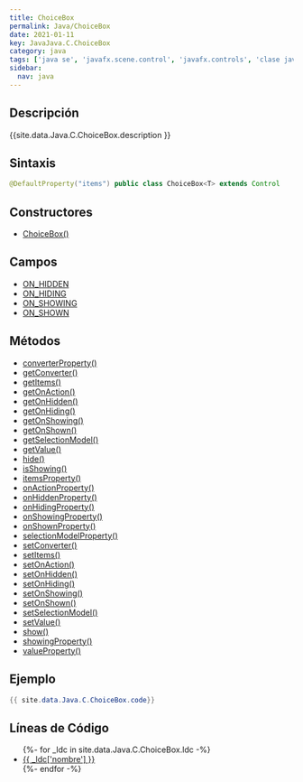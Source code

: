 ```yaml
---
title: ChoiceBox
permalink: Java/ChoiceBox
date: 2021-01-11
key: JavaJava.C.ChoiceBox
category: java
tags: ['java se', 'javafx.scene.control', 'javafx.controls', 'clase java', 'JavaFX 2.0']
sidebar: 
  nav: java
---
```


## Descripción
{{site.data.Java.C.ChoiceBox.description }}

## Sintaxis
~~~java
@DefaultProperty("items") public class ChoiceBox<T> extends Control
~~~

## Constructores
* [ChoiceBox()](/Java/ChoiceBox/ChoiceBox/)

## Campos
* [ON_HIDDEN](/Java/ChoiceBox/ON_HIDDEN)
* [ON_HIDING](/Java/ChoiceBox/ON_HIDING)
* [ON_SHOWING](/Java/ChoiceBox/ON_SHOWING)
* [ON_SHOWN](/Java/ChoiceBox/ON_SHOWN)

## Métodos
* [converterProperty()](/Java/ChoiceBox/converterProperty)
* [getConverter()](/Java/ChoiceBox/getConverter)
* [getItems()](/Java/ChoiceBox/getItems)
* [getOnAction()](/Java/ChoiceBox/getOnAction)
* [getOnHidden()](/Java/ChoiceBox/getOnHidden)
* [getOnHiding()](/Java/ChoiceBox/getOnHiding)
* [getOnShowing()](/Java/ChoiceBox/getOnShowing)
* [getOnShown()](/Java/ChoiceBox/getOnShown)
* [getSelectionModel()](/Java/ChoiceBox/getSelectionModel)
* [getValue()](/Java/ChoiceBox/getValue)
* [hide()](/Java/ChoiceBox/hide)
* [isShowing()](/Java/ChoiceBox/isShowing)
* [itemsProperty()](/Java/ChoiceBox/itemsProperty)
* [onActionProperty()](/Java/ChoiceBox/onActionProperty)
* [onHiddenProperty()](/Java/ChoiceBox/onHiddenProperty)
* [onHidingProperty()](/Java/ChoiceBox/onHidingProperty)
* [onShowingProperty()](/Java/ChoiceBox/onShowingProperty)
* [onShownProperty()](/Java/ChoiceBox/onShownProperty)
* [selectionModelProperty()](/Java/ChoiceBox/selectionModelProperty)
* [setConverter()](/Java/ChoiceBox/setConverter)
* [setItems()](/Java/ChoiceBox/setItems)
* [setOnAction()](/Java/ChoiceBox/setOnAction)
* [setOnHidden()](/Java/ChoiceBox/setOnHidden)
* [setOnHiding()](/Java/ChoiceBox/setOnHiding)
* [setOnShowing()](/Java/ChoiceBox/setOnShowing)
* [setOnShown()](/Java/ChoiceBox/setOnShown)
* [setSelectionModel()](/Java/ChoiceBox/setSelectionModel)
* [setValue()](/Java/ChoiceBox/setValue)
* [show()](/Java/ChoiceBox/show)
* [showingProperty()](/Java/ChoiceBox/showingProperty)
* [valueProperty()](/Java/ChoiceBox/valueProperty)

## Ejemplo
~~~java
{{ site.data.Java.C.ChoiceBox.code}}
~~~

## Líneas de Código
<ul>
{%- for _ldc in site.data.Java.C.ChoiceBox.ldc -%}
   <li>
       <a href="{{_ldc['url'] }}">{{ _ldc['nombre'] }}</a>
   </li>
{%- endfor -%}
</ul>
